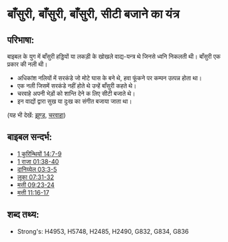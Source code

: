 # बाँसुरी, बाँसुरी, बाँसुरी, सीटी बजाने का यंत्र #

## परिभाषा: ##

बाइबल के युग में बाँसुरी हड्डियों या लकड़ी के खोखले वाद्य-यन्त्र थे जिनसे ध्वनि निकलती थी। बाँसुरी एक प्रकार की नली थी।

* अधिकांश नलियों में सरकंडे जो मोटे घास के बने थे, हवा फूंकने पर कम्पन उत्पन्न होता था।
* एक नली जिसमें सरकंडे नहीं होते थे उन्हें बाँसुरी कहते थे।
* चरवाहे अपनी भेड़ों को शान्ति देने क लिए सीटी बजाते थे।
* इन वाद्यों द्वारा सुख या दुःख का संगीत बजाया जाता था।

(यह भी देखें: [झुण्ड](../other/flock.md), [चरवाहा](../other/shepherd.md))

## बाइबल सन्दर्भ: ##

* [1 कुरिन्थियों 14:7-9](rc://hi/tn/help/1co/14/07)
* [1 राजा 01:38-40](rc://hi/tn/help/1ki/01/38)
* [दानिय्येल 03:3-5](rc://hi/tn/help/dan/03/03)
* [लूका 07:31-32](rc://hi/tn/help/luk/07/31)
* [मत्ती 09:23-24](rc://hi/tn/help/mat/09/23)
* [मत्ती 11:16-17](rc://hi/tn/help/mat/11/16)

## शब्द तथ्य: ##

* Strong's: H4953, H5748, H2485, H2490, G832, G834, G836

